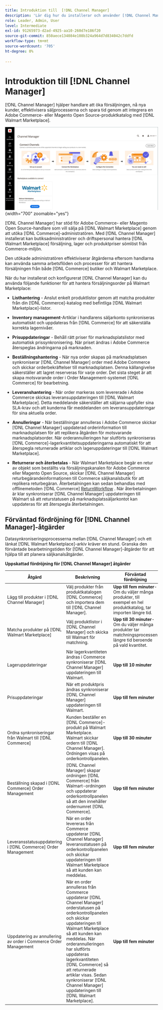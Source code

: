 ```yaml
---
title: Introduktion till  [!DNL Channel Manager]
description: 'Lär dig hur du installerar och använder [!DNL Channel Manager] för att integrera Adobe Commerce- och Magento Open Source-butiker med Walmart Marketplace och skapa en försäljningskanal för att hantera marknadsplatslistor, priser, lager och försäljning smidigt från din Commerce Admin.'
role: Leader, Admin, User
level: Intermediate
exl-id: 91265973-d2ad-4925-aa10-260d7e186f20
source-git-commit: 850aece134084e108b324a964d7d834042c7ddfd
workflow-type: tm+mt
source-wordcount: '705'
ht-degree: 0%

---
```



# Introduktion till [!DNL Channel Manager]

[!DNL Channel Manager] hjälper handlare att öka försäljningen, nå nya kunder, effektivisera säljprocesserna och spara tid genom att integrera en Adobe Commerce- eller Magento Open Source-produktkatalog med [!DNL Walmart Marketplace].

![[!DNL Channel Manager] tilläggsadministratörsvy](assets/channel-manager-home.png){width="700" zoomable="yes"}

[!DNL Channel Manager] har stöd för Adobe Commerce- eller Magento Open Source-handlare som vill sälja på [!DNL Walmart Marketplace] genom att utöka [!DNL Commerce]-administratören. Med [!DNL Channel Manager] installerat kan butiksadministratörer och driftspersonal hantera [!DNL Walmart Marketplace] försäljning, lager och produktpriser sömlöst från Commerce-miljön.

Den utökade administratören effektiviserar åtgärderna eftersom handlarna kan använda samma arbetsflöden och processer för att hantera försäljningen från både [!DNL Commerce] butiker och Walmart Marketplace.

När du har installerat och konfigurerat [!DNL Channel Manager] kan du använda följande funktioner för att hantera försäljningsorder på Walmart Marketplace:

* **Listhantering** - Anslut enkelt produktlistor genom att matcha produkter från din [!DNL Commerce]-katalog med befintliga [!DNL Walmart Marketplace]-listor.

* **Inventory management**-Artiklar i handlarens säljarkonto synkroniseras automatiskt och uppdateras från [!DNL Commerce] för att säkerställa korrekta lagernivåer.

* **Prisuppdateringar** - Behåll rätt priser för marknadsplatslistor med automatisk prissynkronisering. När priset ändras i Adobe Commerce återspeglas ändringarna på marknaden.

* **Beställningshantering** - När nya order skapas på marknadsplatsen synkroniserar [!DNL Channel Manager] order med Adobe Commerce och skickar orderbekräftelser till marknadsplatsen. Denna källangivelse säkerställer att lagret reserveras för varje order. Det sista steget är att skapa motsvarande order i Order Management-systemet [!DNL Commerce] för bearbetning.

* **Leveranshantering** - När order markeras som levererade i Adobe Commerce skickas leveransuppdateringen till [!DNL Walmart Marketplace]. Detta meddelande säkerställer att säljarna uppfyller sina SLA-krav och att kunderna får meddelanden om leveransuppdateringar för sina aktuella order.

* **Annulleringar** - När beställningar annulleras i Adobe Commerce skickar [!DNL Channel Manager] uppdaterad orderinformation till marknadsplatsen för att replikera åtgärden för motsvarande marknadsplatsorder. När orderannulleringen har slutförts synkroniseras [!DNL Commerce]-lagerkvantitetsuppdateringarna automatiskt för att återspegla returnerade artiklar och lageruppdateringar till [!DNL Walmart Marketplace].

* **Returnerar och återbetalas** - När Walmart Marketplace begär en retur av objekt som beställts via försäljningskanalen för Adobe Commerce eller Magento Open Source, skickar [!DNL Channel Manager] returbegärandeinformationen till Commerce säljkanalsbutik för att replikera returbegäran. Återbetalningen kan sedan behandlas med offlinemetoden [!DNL Commerce] [ReturnWorkflow](https://experienceleague.adobe.com/docs/commerce-admin/stores-sales/order-management/credit-memos/credit-memos.html#refund-workflow) . När återbetalningen är klar synkroniserar [!DNL Channel Manager] uppdateringen till Walmart så att returstatusen på marknadsplatssäljarkontot kan uppdateras för att återspegla återbetalningen.

## Förväntad fördröjning för [!DNL Channel Manager]-åtgärder

Datasynkroniseringsprocesserna mellan [!DNL Channel Manager] och ett länkat [!DNL Walmart Marketplace]-arkiv kräver en stund. Granska den förväntade bearbetningstiden för [!DNL Channel Manager]-åtgärder för att hjälpa till att planera säljkanalsåtgärder.

**Uppskattad fördröjning för [!DNL Channel Manager] åtgärder**

| **Åtgärd** | **Beskrivning** | **Förväntad fördröjning** |
|------------------------------------------------------------|--------------------------------------------------------------------------------------------------------------------------------------------------------------------------------------------------------------------------------------------------------------------------------------------------------------------------------------------------------------------------------------------------|------------------------------------------------------------------------------------------------------------------------------|
| Lägg till produkter i [!DNL Channel Manager] | Välj produkter från produktkatalogen [!DNL Commerce] och importera dem till [!DNL Channel Manager]. | **Upp till fem minuter**-Om du väljer många produkter, till exempel en hel produktkatalog, tar importen längre tid. |
| Matcha produkter på [!DNL Walmart Marketplace] | Välj produktlistor i [!DNL Channel Manager] och skicka till Walmart för matchning. | **Upp till 30 minuter**-Om du väljer många produkter tar matchningsprocessen längre tid beroende på vald kvantitet. |
| Lageruppdateringar | När lagerkvantiteten ändras i Commerce synkroniserar [!DNL Channel Manager] uppdateringen till Walmart. | **Upp till 10 minuter** |
| Prisuppdateringar | När ett produktpris ändras synkroniserar [!DNL Channel Manager] uppdateringen till Walmart. | **Upp till fem minuter** |
| Ordna synkroniseringar från Walmart till [!DNL Commerce] | Kunden beställer en [!DNL Commerce]-produkt på Walmart Marketplace. Walmart skickar ordern till [!DNL Channel Manager]. Ordningen visas på orderkontrollpanelen. | **Upp till 30 minuter** |
| Beställning skapad i [!DNL Commerce] Order Management | [!DNL Channel Manager] skapar ordningen [!DNL Commerce] från Walmart-ordningen och uppdaterar orderkontrollpanelen så att den innehåller ordernumret [!DNL Commerce]. | **Upp till fem minuter** |
| Leveransstatusuppdatering i [!DNL Commerce] Order Management | När en order levereras från Commerce uppdaterar [!DNL Channel Manager] leveransstatusen på orderkontrollpanelen och skickar uppdateringen till Walmart Marketplace så att kunden kan meddelas. | **Upp till fem minuter** |
| Uppdatering av annullering av order i Commerce Order Management | När en order annulleras från Commerce uppdaterar [!DNL Channel Manager] orderstatusen på orderkontrollpanelen och skickar uppdateringen till Walmart Marketplace så att kunden kan meddelas. När orderannulleringen har slutförts uppdateras lagerkvantiteten [!DNL Commerce] så att returnerade artiklar visas. Sedan synkroniserar [!DNL Channel Manager] uppdateringen till [!DNL Walmart Marketplace]. | **Upp till fem minuter** |


